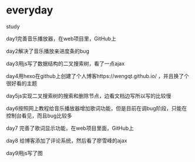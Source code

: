 # everyday
study

day1完善音乐播放器，在web项目里，GitHub上

day2解决了音乐播放亲进度条的bug

day3用js写了数据结构的二叉搜索树，看了一点ajax

day4用hexo在github上创建了个人博客https://wengqt.github.io/
    ，并且换了个很好看的主题

day5js实现二叉搜索树的搜索和删除节点，边看文档边写所以写的比较慢

day6按照网上教程给音乐播放器增加歌词功能，但是目前在调bug阶段，只能在控制台看见，而且bug比较多

day7 完善了歌词显示功能，在web项目里面，GitHub上

day8 给博客添加了评论系统，然后看了廖雪峰的ajax

day9用js写了图
